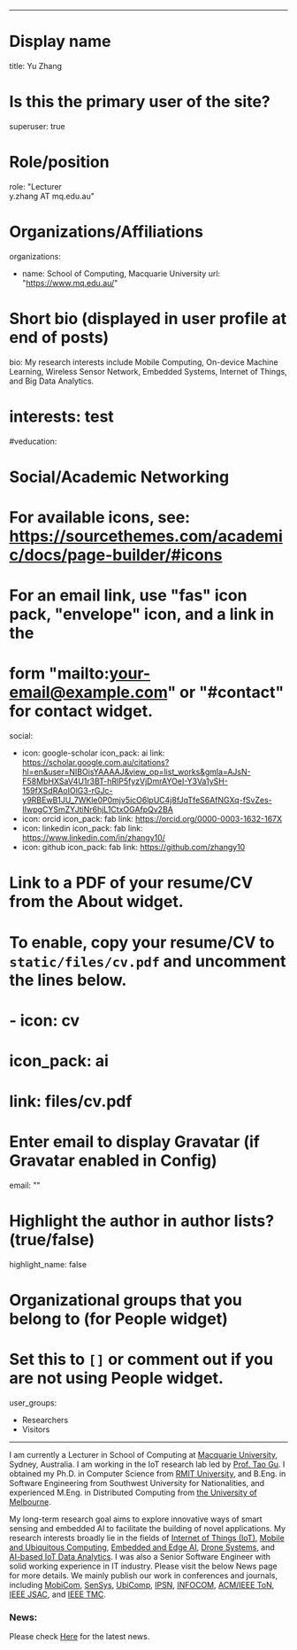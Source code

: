 


---
# Display name
title: Yu Zhang

# Is this the primary user of the site?
superuser: true

# Role/position
role: "Lecturer <br/> y.zhang AT mq.edu.au"

# Organizations/Affiliations
organizations:
- name: School of Computing, Macquarie University
  url: "https://www.mq.edu.au/"

# Short bio (displayed in user profile at end of posts)
bio: My research interests include Mobile Computing, On-device Machine Learning, Wireless Sensor Network, Embedded Systems, Internet of Things, and Big Data Analytics.

# interests: test


#veducation:


# Social/Academic Networking
# For available icons, see: https://sourcethemes.com/academic/docs/page-builder/#icons
#   For an email link, use "fas" icon pack, "envelope" icon, and a link in the
#   form "mailto:your-email@example.com" or "#contact" for contact widget.



social:
- icon: google-scholar
  icon_pack: ai
  link: https://scholar.google.com.au/citations?hl=en&user=NIBOisYAAAAJ&view_op=list_works&gmla=AJsN-F58MbHXSaV4U1r3BT-hRlP5fyzVjDmrAYOeI-Y3Va1ySH-159fXSdRAoIOlG3-rGJc-y9RBEwB1JU_7WKle0P0mjv5icO6lpUC4j8fJqTfeS6AfNGXq-fSvZes-IIwpgCYSmZYJtiNr6hjL1CtxOGAfpQv2BA
- icon: orcid
  icon_pack: fab
  link: https://orcid.org/0000-0003-1632-167X
- icon: linkedin
  icon_pack: fab
  link: https://www.linkedin.com/in/zhangy10/
- icon: github
  icon_pack: fab
  link: https://github.com/zhangy10
  
  
# Link to a PDF of your resume/CV from the About widget.
# To enable, copy your resume/CV to `static/files/cv.pdf` and uncomment the lines below.
# - icon: cv
#   icon_pack: ai
#   link: files/cv.pdf

# Enter email to display Gravatar (if Gravatar enabled in Config)
email: ""

# Highlight the author in author lists? (true/false)
highlight_name: false

# Organizational groups that you belong to (for People widget)
#   Set this to `[]` or comment out if you are not using People widget.
user_groups:
- Researchers
- Visitors

---


I am currently a Lecturer in School of Computing at [Macquarie University](https://www.mq.edu.au/), Sydney, Australia. I am working in the IoT research lab led by [Prof. Tao Gu](https://taogu.site/). I obtained my Ph.D. in Computer Science from [RMIT University](https://www.rmit.edu.au/), and B.Eng. in Software Engineering from Southwest University for Nationalities, and experienced M.Eng. in Distributed Computing from [the University of Melbourne](https://www.unimelb.edu.au/). 
<!--I am a member of ACM and IEEE.-->



My long-term research goal aims to explore innovative ways of smart sensing and embedded AI to facilitate the building of novel applications. My research interests broadly lie in the fields of [Internet of Things (IoT)](), [Mobile and Ubiquitous Computing](), [Embedded and Edge AI](), [Drone Systems](), and [AI-based IoT Data Analytics](). I was also a Senior Software Engineer with solid working experience in IT industry. Please visit the below News page for more details. We mainly publish our work in conferences and journals, including [MobiCom](https://www.sigmobile.org/mobicom/2021/), [SenSys](http://sensys.acm.org/2020/), [UbiComp](https://ubicomp.org/ubicomp2020/), [IPSN](https://ipsn.acm.org/2020/),  [INFOCOM](https://infocom2020.ieee-infocom.org/), [ACM/IEEE ToN](https://dl.acm.org/journal/ton), [IEEE JSAC](https://ieeexplore.ieee.org/xpl/RecentIssue.jsp?punumber=49), and [IEEE TMC](https://www.computer.org/csdl/journal/tm).


<!--My research interests broadly lie in [Cyber-physical Systems]() in the field of Mobile and Ubiquitous Computing, On-device Machine Learning, Embedded and Edge AI, Drone Systems, Wireless Sensor Networks, Internet of Things, and AI-based IoT Data Analytics. -->




### News:
<!---->
<!--Please check out [our exciting Internet of Things (IoT) program](https://www.mq.edu.au/study/find-a-course/courses/master-of-information-technology-in-internet-of-things) and study with us.-->


Please check [Here](https://taogu.site/) for the latest news.


<!--### SEE ALSO:-->
<!--[Reserch Profile](https://researchers.mq.edu.au/en/persons/yu-zhang)-->


<!--<meta http-equiv="refresh" content="0;url= https://researchers.mq.edu.au/en/persons/yu-zhang ">-->


<!--Nelson Bighetti is a professor of artificial intelligence at the Stanford AI Lab. His research interests include distributed robotics, mobile computing and programmable matter. He leads the Robotic Neurobiology group, which develops self-reconfiguring robots, systems of self-organizing robots, and mobile sensor networks.-->
<!---->
<!--Lorem ipsum dolor sit amet, consectetur adipiscing elit. Sed neque elit, tristique placerat feugiat ac, facilisis vitae arcu. Proin eget egestas augue. Praesent ut sem nec arcu pellentesque aliquet. Duis dapibus diam vel metus tempus vulputate.-->
